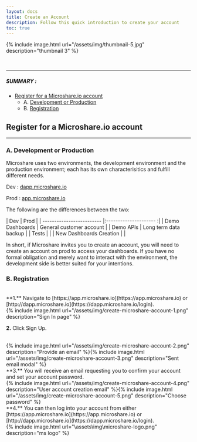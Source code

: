 ```yaml
---
layout: docs
title: Create an Account
description: Follow this quick introduction to create your account
toc: true
---
```




{% include image.html url="/assets/img/thumbnail-5.jpg" description="thumbnail 3" %}

<br>


---------------------------------------

##### SUMMARY : 

- [Register for a Microshare.io account](./#register-for-a-microshareio-account) 
    * A. [Development or Production](./#a-development-or-production) 
    * B. [Registration](./#b-registration)




## Register for a Microshare.io account
---------------------------------------

### A. Development or Production

Microshare uses two environments, the development environment and the production environment; each has its own characterisitics and fulfill different needs. 

Dev : [dapp.microshare.io](https://dapp.microshare.io/login)

Prod : [app.microshare.io](https://app.microshare.io/login)

The following are the differences between the two:


| Dev                       | Prod                      |
| ------------------------- |:---------------------    :|
| Demo Dashboards           | General customer account  |
| Demo APIs                 | Long term data backup     |
| Tests                     |                           |
| New Dashboards Creation   |                           |


In short, if Microshare invites you to create an account, you will need to create an account on prod to access your dashboards. If you have no formal obligation and merely want to interact with the environment, the development side is better suited for your intentions. 


### B. Registration

<br>
**1.** Navigate to [https://app.microshare.io](https://app.microshare.io) or [http://dapp.microshare.io](https://dapp.microshare.io/login).

<br>
{% include image.html url="/assets/img/create-microshare-account-1.png" description="Sign In page" %}

**2.** Click Sign Up.  

<br>
{% include image.html url="/assets/img/create-microshare-account-2.png" description="Provide an email" %}{% include image.html url="/assets/img/create-microshare-account-3.png" description="Sent email modal" %}

<br>
**3.** You will receive an email requesting you to confirm your account and set your account password.  

<br>
{% include image.html url="/assets/img/create-microshare-account-4.png" description="User account creation email" %}{% include image.html url="/assets/img/create-microshare-account-5.png" description="Choose password" %}

<br>
**4.** You can then log into your account from either [https://app.microshare.io](https://app.microshare.io) or [http://dapp.microshare.io](https://dapp.microshare.io/login).

<br>
{% include image.html url="\assets\img\microshare-logo.png"  description="ms logo" %}
